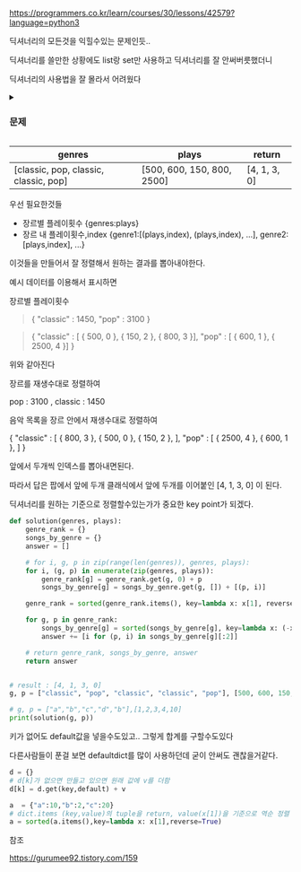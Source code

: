 https://programmers.co.kr/learn/courses/30/lessons/42579?language=python3



딕셔너리의 모든것을 익힐수있는 문제인듯..

딕셔너리를 쓸만한 상황에도 list랑 set만 사용하고 딕셔너리를 잘 안써버릇했더니

딕셔너리의 사용법을 잘 몰라서 어려웠다

<details>
<summary><h3>문제</h3></summary>
<pre>
스트리밍 사이트에서 장르 별로 가장 많이 재생된 노래를 두 개씩 모아 베스트 앨범을 출시하려 합니다. 노래는 고유 번호로 구분하며, 노래를 수록하는 기준은 다음과 같습니다.<br/>
1. 속한 노래가 많이 재생된 장르를 먼저 수록합니다.
2. 장르 내에서 많이 재생된 노래를 먼저 수록합니다.
3. 장르 내에서 재생 횟수가 같은 노래 중에서는 고유 번호가 낮은 노래를 먼저 수록합니다.
노래의 장르를 나타내는 문자열 배열 genres와 노래별 재생 횟수를 나타내는 정수 배열 plays가 주어질 때, 베스트 앨범에 들어갈 노래의 고유 번호를 순서대로 return 하도록 solution 함수를 완성하세요.<br/>
제한사항
- genres[i]는 고유번호가 i인 노래의 장르입니다.
- plays[i]는 고유번호가 i인 노래가 재생된 횟수입니다.
- genres와 plays의 길이는 같으며, 이는 1 이상 10,000 이하입니다.
- 장르 종류는 100개 미만입니다.
- 장르에 속한 곡이 하나라면, 하나의 곡만 선택합니다.
- 모든 장르는 재생된 횟수가 다릅니다.
</pre>
</details>



| genres                                | plays                      | return       |
| ------------------------------------- | -------------------------- | ------------ |
| [classic, pop, classic, classic, pop] | [500, 600, 150, 800, 2500] | [4, 1, 3, 0] |



우선 필요한것들

- 장르별 플레이횟수 {genres:plays}
- 장르 내 플레이횟수,index {genre1:[(plays,index), (plays,index), ...], genre2:[plays,index], ...}

이것들을 만들어서 잘 정렬해서 원하는 결과를 뽑아내야한다.



예시 데이터를 이용해서 표시하면



장르별 플레이횟수

> { "classic" : 1450, "pop" : 3100 }

> { "classic" : [ { 500, 0 }, { 150, 2 }, { 800, 3 }], "pop" : [ { 600, 1 }, { 2500, 4 }] }

위와 같아진다



장르를 재생수대로 정렬하여

pop : 3100 , classic : 1450



음악 목록을 장르 안에서 재생수대로 정렬하여

{ "classic" : [ { 800, 3 }, { 500, 0 }, { 150, 2 }, ], "pop" : [ { 2500, 4 }, { 600, 1 }, ] }

앞에서 두개씩 인덱스를 뽑아내면된다.

따라서 답은 팝에서 앞에 두개 클래식에서 앞에 두개를 이어붙인 [4, 1, 3, 0] 이 된다.



딕셔너리를 원하는 기준으로 정렬할수있는가가 중요한 key point가 되겠다.



```python
def solution(genres, plays):
    genre_rank = {}
    songs_by_genre = {}
    answer = []

    # for i, g, p in zip(range(len(genres)), genres, plays):
    for i, (g, p) in enumerate(zip(genres, plays)):
        genre_rank[g] = genre_rank.get(g, 0) + p
        songs_by_genre[g] = songs_by_genre.get(g, []) + [(p, i)]

    genre_rank = sorted(genre_rank.items(), key=lambda x: x[1], reverse=True)

    for g, p in genre_rank:
        songs_by_genre[g] = sorted(songs_by_genre[g], key=lambda x: (-x[0], x[1]))
        answer += [i for (p, i) in songs_by_genre[g][:2]]

    # return genre_rank, songs_by_genre, answer
    return answer


# result : [4, 1, 3, 0]
g, p = ["classic", "pop", "classic", "classic", "pop"], [500, 600, 150, 800, 2500]

# g, p = ["a","b","c","d","b"],[1,2,3,4,10]
print(solution(g, p))

```







키가 없어도 default값을 넣을수도있고.. 그렇게 합계를 구할수도있다

다른사람들이 푼걸 보면 defaultdict를 많이 사용하던데 굳이 안써도 괜찮을거같다.

```python
d = {}
# d[k]가 없으면 만들고 있으면 원래 값에 v를 더함
d[k] = d.get(key,default) + v

a  = {"a":10,"b":2,"c":20}
# dict.items (key,value)의 tuple을 return, value(x[1])을 기준으로 역순 정렬
a = sorted(a.items(),key=lambda x: x[1],reverse=True)
```







참조

https://gurumee92.tistory.com/159

